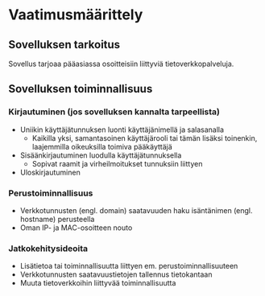 # Vaatimusmäärittely

## Sovelluksen tarkoitus

Sovellus tarjoaa pääasiassa osoitteisiin liittyviä tietoverkkopalveluja.

## Sovelluksen toiminnallisuus

### Kirjautuminen (jos sovelluksen kannalta tarpeellista)

- Uniikin käyttäjätunnuksen luonti käyttäjänimellä ja salasanalla
  - Kaikilla yksi, samantasoinen käyttäjärooli tai tämän lisäksi toinenkin, laajemmilla oikeuksilla toimiva pääkäyttäjä
- Sisäänkirjautuminen luodulla käyttäjätunnuksella
  - Sopivat raamit ja virheilmoitukset tunnuksiin liittyen
- Uloskirjautuminen

### Perustoiminnallisuus

- Verkkotunnusten (engl. domain) saatavuuden haku isäntänimen (engl. hostname) perusteella
- Oman IP- ja MAC-osoitteen nouto

### Jatkokehitysideoita

- Lisätietoa tai toiminnallisuutta liittyen em. perustoiminnallisuuteen
- Verkkotunnusten saatavuustietojen tallennus tietokantaan
- Muuta tietoverkkoihin liittyvää toiminnallisuutta 
